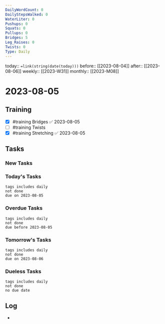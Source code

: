 ```yaml
---
DailyWordCount: 0
DailyStepsWalked: 0
WaterLiter: 0
Pushups: 0
Squats: 0
Pullups: 0
Bridges: 5
Leg_Raises: 0
Twists: 0
Type: Daily
---
```

today:: `=link(string(date(today)))`
before:: [[2023-08-04]]
after:: [[2023-08-06]]
weekly:: [[2023-W31]]
monthly:: [[2023-M08]]

# 2023-08-05



## Training

- [x] #training Bridges ✅ 2023-08-05
- [ ] #training Twists
- [x] #training Stretching ✅ 2023-08-05
## Tasks
### New Tasks 


### Today's Tasks 

```tasks
tags includes daily
not done 
due on 2023-08-05
```

### Overdue Tasks 

```tasks
tags includes daily
not done 
due before 2023-08-05
```

### Tomorrow's Tasks

```tasks
tags includes daily
not done 
due on 2023-08-06
```

### Dueless Tasks

```tasks
tags includes daily
not done 
no due date
```

## Log

- 





